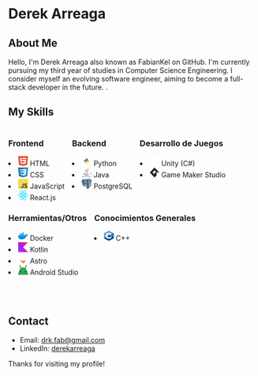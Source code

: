 
# Derek Arreaga

## About Me
Hello, I'm Derek Arreaga also known as FabianKel on GitHub. I'm currently pursuing my third year of studies in Computer Science Engineering. I consider myself an evolving software engineer, aiming to become a full-stack developer in the future.
.

## My Skills

<div style="display: flex; flex-direction: row;">
  <div style="padding-right:15px;">
    <h3>Frontend</h3>
    <li>
    <img src="icons/html.svg" alt="HTML Icon" width="20" height="20"> HTML</li>
    <li><img src="icons/css.svg" alt="CSS Icon" width="20" height="20"> CSS</li>
    <li><img src="icons/javascript.svg" alt="JavaScript Icon" width="20" height="20"> JavaScript</li>
    <li><img src="icons/react.svg" alt="React Icon" width="20" height="20"> React.js</li>
  </div>
  <div style="padding-right:15px;">
    <h3>Backend</h3>
    <li><img src="icons/python.svg" alt="Python Icon" width="20" height="20"> Python</li>
    <li><img src="icons/java.svg" alt="Java Icon" width="20" height="20"> Java</li>
    <li><img src="icons/sql.svg" alt="SQL Icon" width="20" height="20"> PostgreSQL</li>
  </div>
  <div style="padding-right:15px;">
    <h3>Desarrollo de Juegos</h3>
    <li><img src="icons/unity.svg" alt="Unity Icon" width="20" height="20"> Unity (C#)</li>
    <li><img src="icons/gamemaker.svg" alt="GameMaker Icon" width="20" height="20"> Game Maker Studio</li>
  </div>
</div>
<div style="display: flex; flex-direction: row;">
  <div style="padding-right:15px;">
    <h3>Herramientas/Otros</h3>
    <li><img src="icons/docker.svg" alt="Docker Icon" width="20" height="20"> Docker</li>
    <li><img src="icons/kotlin.svg" alt="Kotlin Icon" width="20" height="20"> Kotlin</li>
    <li><img src="icons/astro.svg" alt="Astro Icon" width="20" height="20"> Astro</li>
    <li><img src="icons/androidstudio.svg" alt="Android Studio Icon" width="20" height="20"> Android Studio
  </div>
  <div style="padding-right:15px;">
    <h3>Conocimientos Generales</h3>
    <li><img src="icons/cpp.svg" alt="C++ Icon" width="20" height="20"> C++</li>
  </div>
</div>




<br><br>


## Contact
- Email: [drk.fab@gmail.com](mailto:drk.fab@gmail.com)
- LinkedIn: [derekarreaga](https://www.linkedin.com/in/derekarreaga/)

Thanks for visiting my profile!


